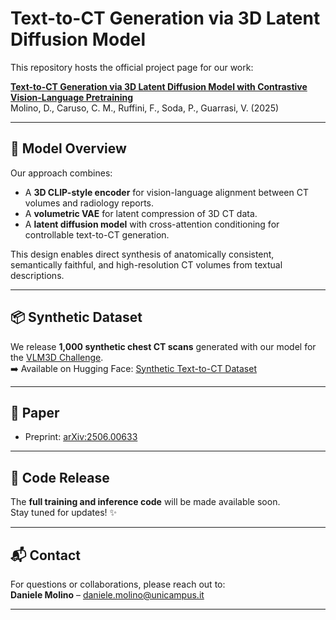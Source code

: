 # Text-to-CT Generation via 3D Latent Diffusion Model

This repository hosts the official project page for our work:

**[Text-to-CT Generation via 3D Latent Diffusion Model with Contrastive Vision-Language Pretraining](https://arxiv.org/abs/2506.00633)**  
Molino, D., Caruso, C. M., Ruffini, F., Soda, P., Guarrasi, V. (2025)

---

## 🧠 Model Overview
Our approach combines:
- A **3D CLIP-style encoder** for vision-language alignment between CT volumes and radiology reports.
- A **volumetric VAE** for latent compression of 3D CT data.
- A **latent diffusion model** with cross-attention conditioning for controllable text-to-CT generation.  

This design enables direct synthesis of anatomically consistent, semantically faithful, and high-resolution CT volumes from textual descriptions.

---

## 📦 Synthetic Dataset
We release **1,000 synthetic chest CT scans** generated with our model for the [VLM3D Challenge](https://vlm3dchallenge.com).  
➡️ Available on Hugging Face: [Synthetic Text-to-CT Dataset](https://huggingface.co/datasets/dmolino/CT-RATE_Generated_Scans)  

---

## 📜 Paper
- Preprint: [arXiv:2506.00633](https://arxiv.org/abs/2506.00633)

---

## 🚧 Code Release
The **full training and inference code** will be made available soon.  
Stay tuned for updates! ✨

---

## 📬 Contact
For questions or collaborations, please reach out to:  
**Daniele Molino** – [daniele.molino@unicampus.it](mailto:daniele.molino@unicampus.it)  

---
